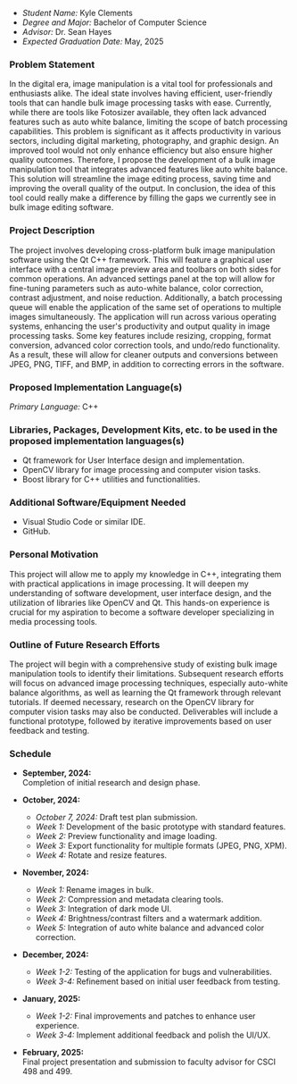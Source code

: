 - *Student Name:* Kyle Clements
- *Degree and Major:* Bachelor of Computer Science
- *Advisor:* Dr. Sean Hayes
- *Expected Graduation Date:* May, 2025


### Problem Statement 
In the digital era, image manipulation is a vital tool for professionals and enthusiasts alike. The ideal state involves having efficient, user-friendly tools that can handle bulk image processing tasks with ease. Currently, while there are tools like Fotosizer available, they often lack advanced features such as auto white balance, limiting the scope of batch processing capabilities. This problem is significant as it affects productivity in various sectors, including digital marketing, photography, and graphic design. An improved tool would not only enhance efficiency but also ensure higher quality outcomes. Therefore, I propose the development of a bulk image manipulation tool that integrates advanced features like auto white balance. This solution will streamline the image editing process, saving time and improving the overall quality of the output. In conclusion, the idea of this tool could really make a difference by filling the gaps we currently see in bulk image editing software.


### Project Description 
The project involves developing cross-platform bulk image manipulation software using the Qt C++ framework. This will feature a graphical user interface with a central image preview area and toolbars on both sides for common operations. An advanced settings panel at the top will allow for fine-tuning parameters such as auto-white balance, color correction, contrast adjustment, and noise reduction. Additionally, a batch processing queue will enable the application of the same set of operations to multiple images simultaneously. The application will run across various operating systems, enhancing the user's productivity and output quality in image processing tasks. Some key features include resizing, cropping, format conversion, advanced color correction tools, and undo/redo functionality. As a result, these will allow for cleaner outputs and conversions between JPEG, PNG, TIFF, and BMP, in addition to correcting errors in the software.


### Proposed Implementation Language(s) 
*Primary Language:* C++


### Libraries, Packages, Development Kits, etc. to be used in the proposed implementation languages(s)
- Qt framework for User Interface design and implementation.
- OpenCV library for image processing and computer vision tasks.
- Boost library for C++ utilities and functionalities.


### Additional Software/Equipment Needed 
- Visual Studio Code or similar IDE.
- GitHub.


### Personal Motivation 
This project will allow me to apply my knowledge in C++, integrating them with practical applications in image processing. It will deepen my understanding of software development, user interface design, and the utilization of libraries like OpenCV and Qt. This hands-on experience is crucial for my aspiration to become a software developer specializing in media processing tools.


### Outline of Future Research Efforts 
The project will begin with a comprehensive study of existing bulk image manipulation tools to identify their limitations. Subsequent research efforts will focus on advanced image processing techniques, especially auto-white balance algorithms, as well as learning the Qt framework through relevant tutorials. If deemed necessary, research on the OpenCV library for computer vision tasks may also be conducted. Deliverables will include a functional prototype, followed by iterative improvements based on user feedback and testing.


### Schedule
- **September, 2024:**  
  Completion of initial research and design phase.

- **October, 2024:**  
  - *October 7, 2024:* Draft test plan submission.  
  - *Week 1:* Development of the basic prototype with standard features.  
  - *Week 2:* Preview functionality and image loading.  
  - *Week 3:* Export functionality for multiple formats (JPEG, PNG, XPM).  
  - *Week 4:* Rotate and resize features.

- **November, 2024:**  
  - *Week 1:* Rename images in bulk.  
  - *Week 2:* Compression and metadata clearing tools.  
  - *Week 3:* Integration of dark mode UI.  
  - *Week 4:* Brightness/contrast filters and a watermark addition.  
  - *Week 5:* Integration of auto white balance and advanced color correction.

- **December, 2024:**  
  - *Week 1-2:* Testing of the application for bugs and vulnerabilities.  
  - *Week 3-4:* Refinement based on initial user feedback from testing.

- **January, 2025:**  
  - *Week 1-2:* Final improvements and patches to enhance user experience.  
  - *Week 3-4:* Implement additional feedback and polish the UI/UX.

- **February, 2025:**  
  Final project presentation and submission to faculty advisor for CSCI 498 and 499.